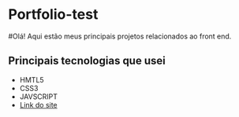 # Portfolio-test

#Olá! Aqui estão meus principais projetos relacionados ao front end.
<div>
<h2>Principais tecnologias que usei</h2>
<nav>
  <ul>
  <li>HMTL5</li>
  <li>CSS3</li>
  <li>JAVSCRIPT</li>
  <li><a href="https://deivison1.github.io/Portfolio-test/">Link do site</a></li>
  </ul>
</nav>

<img src="https://github.com/Deivison1/Portfolio-test/blob/main/Site%20pessoal-1.png" alt="" >

  </div>
